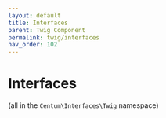 ```yaml
---
layout: default
title: Interfaces
parent: Twig Component
permalink: twig/interfaces
nav_order: 102
---
```




# Interfaces

(all in the `Centum\Interfaces\Twig` namespace)
